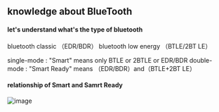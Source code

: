 ## knowledge about BlueTooth

#### let's understand what's the type of bluetooth

bluetooth classic （EDR/BDR）
bluetooth low energy （BTLE/2BT LE）


single-mode : "Smart" means only BTLE or 2BTLE or EDR/BDR 
double-mode : "Smart Ready" means （EDR/BDR）and（BTLE+2BT LE）


#### relationship of Smart and Samrt Ready
![image](https://user-images.githubusercontent.com/53502912/173227480-89775051-7bfb-4745-915a-bb5d8e0afcdc.png)
